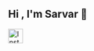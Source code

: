 ## Hi , I'm Sarvar 👋

<a href="https://www.instagram.com/sarvarruziboyev244@gmail.com" target="_blank">
    <img src="https://upload.wikimedia.org/wikipedia/commons/a/a5/Instagram_icon.png" 
         alt="Instagram" width="30" height="30">
</a>

<!DOCTYPE html>
<html lang="uz">
<head>
    <meta charset="UTF-8">
    <title>Telegram Link</title>
    <style>
        .telegram-btn {
            display: inline-flex;
            align-items: center;
            padding: 10px 20px;
            background: linear-gradient(135deg, #0088cc, #00c6ff);
            color: white;
            font-family: sans-serif;
            font-size: 16px;
            border: none;
            border-radius: 8px;
            text-decoration: none;
            transition: 0.3s ease;
            box-shadow: 0 4px 8px rgba(0, 0, 0, 0.2);
        }

        .telegram-btn:hover {
            transform: translateY(-2px);
            box-shadow: 0 6px 12px rgba(0, 0, 0, 0.3);
        }

        .telegram-btn img {
            width: 20px;
            height: 20px;
            margin-right: 10px;
        }
    </style>
</head>
<body>

<a href="https://t.me/ibodullay_evich" class="telegram-btn" target="_blank">
    <img src="https://cdn-icons-png.flaticon.com/512/2111/2111646.png" alt="Telegram">
    Telegramga o'tish
</a>

</body>
</html>


